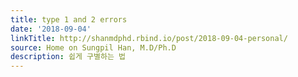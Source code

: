```yaml
---
title: type 1 and 2 errors
date: '2018-09-04'
linkTitle: http://shanmdphd.rbind.io/post/2018-09-04-personal/
source: Home on Sungpil Han, M.D/Ph.D
description: 쉽게 구별하는 법
---
```

